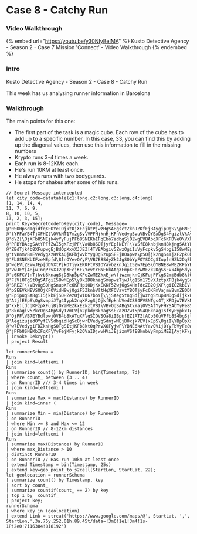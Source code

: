 # Case 8 - Catchy Run

### Video Walkthrough

{% embed url="https://youtu.be/y30NIyBeIMA" %}
Kusto Detective Agency - Season 2 - Case 7 Mission 'Connect' - Video Walkthrough
{% endembed %}

### Intro

Kusto Detective Agency - Season 2 - Case 8 - Catchy Run

This week has us analysing runner information in Barcelona

### Walkthrough

The main points for this one:

* The first part of the task is a magic cube. Each row of the cube has to add up to a specific number. In this case, 33, you can find this by adding up the diagonal values, then use this information to fill in the missing numbers
* Krypto runs 3-4 times a week.
* Each run is 8-12KMs each.
* He's run 10KM at least once.
* He always runs with two bodyguards.
* He stops for shakes after some of his runs.

```kusto
// Secret Message intercepted    
let city_code=datatable(c1:long,c2:long,c3:long,c4:long)
[1, 14, 14, 4,
11, 7, 6, 9,
8, 10, 10, 5,
13, 2, 3, 15];    
print Key=SecretCodeToKey(city_code), Message=
@'0SOHpSdTgidfqXFOYeIOjktOjXFcjktPjwzHgSABgsctZknJZKfEjBAygipOgS\\pBNEjknCVedTpSdyjk7EZKFHVSOa8i7E8SOCZedfgSOTgSA'
@'tYPFaYB4TjXFHZ[\OVkNT17mzgSv\VPFHjknHjKFnVedygSvuVBvOYBxDgS4HgiztVkAyYyFujPFupwgEpiztjKFmVaIOVaImV[nHgS\\pBNEYB'
@'d\Z[\OjXFb8SNEjk4yYyFujPFb8SNEKbIFqEbo7adbgSjOZwgEVBAbqXFc6KFDVeO\VXFCV[tyZkIOYyfEjBAygipOgiv5Zk2DgSnupXFeZwjOY'
@'PFBYBAcgSAtYPFfZwI5gKFzjPF\VaOb8SOTjyfEp[NEY[\\VSfE8knbjknH8kjngSAtYPFOjBjuYaIHgidTpSODgiI5jKFqIssEZeztVkzDjwME'
@'ZBdTjk4b8XFupwgEjBdOpXxvXJJEZ[4TVBAbgiv5ZwzOgiIuVyFcpkv5gS4bgiI58wMEpSOcjKfEZadbgizOYe7EZwvHpwzOjXfEp[NEZwzOgiz'
@'tVBnmVBYEVedygXzHVkAQjKFbjwvbYygDgSzupSEEjBOapwz\pSO[jk2ngS4TjXF2pkObjKFD8wIOYB4DViJT17mN8Sdngiv5Zk2DgSdxYSAHjK'
@'Fb8SNEKbIFzeMEp[d\8[nOYevOYyF\VB7E8SdyZk2JgSObYyFOYSOCgSIup[nBZk2DqEbo17mUVeYDgS2OpXFtYyF\jSIyjwvHgiI5jKFcZwIbj'
@'wgEV[ZEVwJEp[dDVXtPjkOTjyxEKKFtVBIOYavbZknJgiI5Zw7EpS\OYBNE8wMEZKFaYBd\pXFJjk4DgSABgSvtYBOuY[Ob6KFyjkp\YBImVBYE'
@'VwJEY[4BjwInqPrvXJ2OpXFcjKF\YevtYBNE6kAtqXFmpXFeZwMEZk2DgSsEVk4bpSdygSABgSOcYSdCZ[4PVSNEpSOc8knaqPFUVyFJVedPpXF'
@'c6KFCV[nTjkvb8knagSjD8kp5pXFeZwMEZkxEjw\fjwzmjknCjKFujPF\gS2mjBdb8ktOg7bodSAugSz\jXFc6KFDpkpaZkpOgSj\8k2OjXFbVy'
@'FlV[OTgStOgSATgiI58wMEpS\y8k2D8knagSmupwzTjwJ\g15m175vXJztpXFBjk4ygSnupXfEVwJEjazmjknJYyfEVSd\pBOTjyFb8SOTjeMEp'
@'SREZ[\\VBvOgSOHgSnupXFc6KFHpiODjKxEKKF5ZwjOgS4HY[dcZB2OjXF\giIOZkbEV[ZEVSAnZkfEZBAJ6kptZwzJYyfvXap5VyFcVejOgipm'
@'pSEEVkNEVSOQjKFOVidH8wjOgiF5ZknbV[tHqXFOVavtYBOTjyFc6KFmVajmVBvmZBOD8wInqPFFpXF\VaJEj[O[jkxEpSOcjKfEZw7EVSd\Ye7'
@'EpipugSABgiI5jkbEjSOHZezOjwID67boY[\\jSAegStngSd[jwzngStupBNDgSd[jkxEjidy8knagStngSdx8SODZwz\pSOTjyFypknHgiI5YB'
@'Atj[EEpS\OgSvmpiJTg4Iypk2nqXFzgSjOjkfEpknbVedC8S4PVSNTgs4TjXFDjw7EVkNEpSdDVXFnVeND17mb8SOHgSvmpiJE8wMEZKF58kIJj'
@'kxEj[dcgKFzpXFujBjOYaMEZkxEZkztVBI\VBvOgSABgSt\YajOVSAtYyFHYSAbYyFe8SdyjKFuVBNEZ[4TgSOTjidDj[NE8kxEZKFyjkjyjwv5'
@'8knagiv5ZkcOgS4BpSdy17mCV[n2pkdy8knagSsEZazOZwI5pS4Q8knag1sfKyFypkxTgsObgSOHgSsEYSdyjBdCpXFPVSdTjXFujPFc8wvC8SO'
@'OjPF\VB7EYBdlpwjOVB4b8kATqXF\gSIOVSOa8iIBpkfEZ[ATZ[ACpSOuVPFb8S4bgSjtjk2HgStngivbYBdTjeI5qEbo17m0VyfEVwJEjBdDVS'
@'AegizujedOYyfEVSdbgidHgScOjwrEVedygSdnjwMEjBOxjk7EV[xEpS\OgiI\YBpOpXxEKKFe8k2DgizOpBd\VXFcVezOgSIOpS4mViMEZkzup'
@'w7EVedygiFDZknHgSOTgSItjKFb8ktOqPrvXOFyjwF\YBNE6kAtYavOVijOYyFbVyFe8wITjwvHgiI5jKFHYSdCpS4Cpk2\YPFJVepTjB4DVXFu'
@'jPFb8SNEKbIFqXF\YyFejKFyjk2OVaIDjwvHViJEjizmVSfE8knbVyFmpiMEZ[AyjKF\pXFBpk2DgivfjkdJg7bogrboKeznYiIu'
| invoke Dekrypt()
| project Result

let runnerSchema =
Runs
| join kind=leftsemi (
Runs
| summarize count() by RunnerID, bin(Timestamp, 7d)
| where count_ between (3 .. 4)
) on RunnerID /// 3-4 times in week
| join kind=leftsemi (
Runs
| summarize Max = max(Distance) by RunnerID
| join kind=inner (
Runs
| summarize Min = min(Distance) by RunnerID
) on RunnerID
| where Min >= 8 and Max <= 12
) on RunnerID // 8-12km distances
| join kind=leftsemi (
Runs
| summarize max(Distance) by RunnerID
| where max_Distance > 10
| distinct RunnerID
) on RunnerID // Has run 10km at least once
| extend Timestamp = bin(Timestamp, 25s)
| extend key=geo_point_to_s2cell(StartLon, StartLat, 22);
let geolocation = runnerSchema
| summarize count() by Timestamp, key
| sort by count_
| summarize countif(count_ == 2) by key
| top 1 by  countif_
| project key;
runnerSchema
| where key in (geolocation)
| extend Link = strcat('https://www.google.com/maps/@', StartLat, ',', StartLon,',3a,75y,252.01h,89.45t/data=!3m6!1e1!3m4!1s-1P!2e0!7i16384!8i8192')
```
